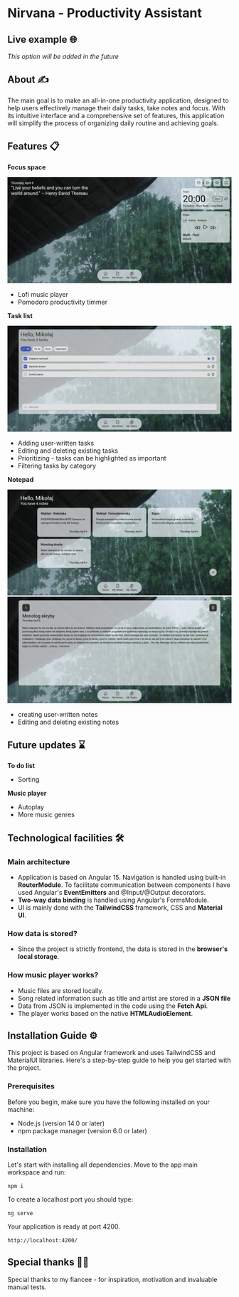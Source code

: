 # Nirvana - Productivity Assistant

## Live example 🌐

_This option will be added in the future_

## About ✍️

The main goal is to make an all-in-one productivity application, designed to help users effectively manage their daily tasks, take notes and focus. With its intuitive interface and a comprehensive set of features, this application will simplify the process of organizing daily routine and achieving goals.

## Features 📋

**Focus space**

![home](./src/assets/Images/Mockup/home.webp)

- Lofi music player
- Pomodoro productivity timmer

**Task list**

![To do](./src/assets/Images/Mockup/todo.webp)

- Adding user-written tasks
- Editing and deleting existing tasks
- Prioritizing - tasks can be highlighted as important
- Filtering tasks by category

**Notepad**

![Notepad](./src/assets/Images/Mockup/Notepad.webp)
![Note](./src/assets/Images/Mockup/note.webp)

- creating user-written notes
- Editing and deleting existing notes

## Future updates ⌛

**To do list**

- Sorting

**Music player**

- Autoplay
- More music genres

## Technological facilities 🛠️

### Main architecture

- Application is based on Angular 15. Navigation is handled using built-in **RouterModule**. To facilitate communication between components I have used Angular's **EventEmitters** and @Input/@Output decorators.
- **Two-way data binding** is handled using Angular's FormsModule.
- UI is mainly done with the **TailwindCSS** framework, CSS and **Material UI**.

### How data is stored?

- Since the project is strictly frontend, the data is stored in the **browser's local storage**.

### How music player works?

- Music files are stored locally.
- Song related information such as title and artist are stored in a **JSON file**
- Data from JSON is implemented in the code using the **Fetch Api**.
- The player works based on the native **HTMLAudioElement**.

## Installation Guide ⚙️

This project is based on Angular framework and uses TailwindCSS and MaterialUI libraries. Here's a step-by-step guide to help you get started with the project.

### Prerequisites

Before you begin, make sure you have the following installed on your machine:

- Node.js (version 14.0 or later)
- npm package manager (version 6.0 or later)

### Installation

Let's start with installing all dependencies. Move to the app main workspace and run:

    npm i

To create a localhost port you should type:

    ng serve

Your application is ready at port 4200.

    http://localhost:4200/

## Special thanks 🙏🏽

Special thanks to my fiancee - for inspiration, motivation and invaluable manual tests.
